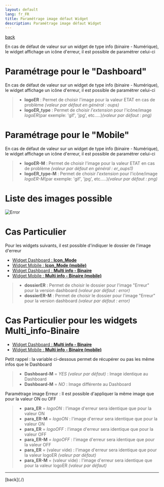 ```yaml
---
layout: default
lang: fr_FR
title: Paramétrage image défaut Widget
description: Paramétrage image défaut Widget
---
```


[back](./)

En cas de défaut de valeur sur un widget de type info (binaire - Numérique), le widget affichage un icône d'erreur, il est possible de paramétrer celui-ci

# Paramétrage pour le "Dashboard"

En cas de défaut de valeur sur un widget de type info (binaire - Numérique), le widget affichage un icône d'erreur, il est possible de paramétrer celui-ci

<blockquote>
    <ul>
        <li><b>logoER</b> : Permet de choisir l'image pour la valeur ETAT en cas de problème <i>(valeur par défaut en général : oups)</i></li>
        <li><b>logoER_type</b> : Permet de choisir <i>l'extension</i> pour l'icône/image <i>logoER</i>(par exemple: 'gif', 'jpg', etc.....)<i>(valeur par défaut : png)</i></li>
    </ul>
</blockquote>

# Paramétrage pour le "Mobile"

En cas de défaut de valeur sur un widget de type info (binaire - Numérique), le widget affichage un icône d'erreur, il est possible de paramétrer celui-ci

<blockquote>
    <ul>
        <li><b>logoER-M</b> : Permet de choisir l'image pour la valeur ETAT en cas de problème <i>(valeur par défaut en général : er_oups1)</i></li>
        <li><b>logoER_type-M</b> : Permet de choisir <i>l'extension</i> pour l'icône/image <i>logoER-M</i>(par exemple: 'gif', 'jpg', etc.....)<i>(valeur par défaut : png)</i></li>
    </ul>
</blockquote>

# Liste des images possible

<p><img src="{{site.baseurl}}/{{site.widget}}/{{site.img}}/visuel/error.png" alt="Error" /></p>

# Cas Particulier

Pour les widgets suivants, il est possible d'indiquer le dossier de l'image d'erreur

<ul>
    <li><a href="{{site.baseurl}}/{{site.widget}}/{{page.lang}}/WIDGET_d_Icon_Mode">Widget Dashboard : <b>Icon_Mode</b></a></li>
    <li><a href="{{site.baseurl}}/{{site.widget}}/{{page.lang}}/WIDGET_m_Icon_Mode">Widget Mobile : <b>Icon_Mode (mobile)</b></a></li>
    <li><a href="{{site.baseurl}}/{{site.widget}}/{{page.lang}}/WIDGET_d_Multi_info_Binaire">Widget Dashboard : <b>Multi info - Binaire</b></a></li>
    <li><a href="{{site.baseurl}}/{{site.widget}}/{{page.lang}}/WIDGET_m_Multi_info_Binaire">Widget Mobile : <b>Multi info - Binaire (mobile)</b></a></li>
</ul>
<blockquote>
    <ul>
        <li><b>dossierER</b> : Permet de choisir le dossier pour l'image "Erreur" pour la version dashboard <i>(valeur par défaut : error)</i></li>
        <li><b>dossierER-M</b> : Permet de choisir le dossier pour l'image "Erreur" pour la version dashboard <i>(valeur par défaut : error)</i></li>
    </ul>
</blockquote>

# Cas Particulier pour les widgets Multi_info-Binaire

<ul>
    <li><a href="{{site.baseurl}}/{{site.widget}}/{{page.lang}}/WIDGET_d_Multi_info_Binaire">Widget Dashboard : <b>Multi info - Binaire</b></a></li>
    <li><a href="{{site.baseurl}}/{{site.widget}}/{{page.lang}}/WIDGET_m_Multi_info_Binaire">Widget Mobile : <b>Multi info - Binaire (mobile)</b></a></li>
</ul>

Petit rappel : la variable ci-dessous permet de récupérer ou pas les même infos que le Dashboard

<blockquote>
    <ul>
        <li><b>Dashboard-M</b> = <i>YES (valeur par défaut)</i> : Image identique au Dashboard</li>
        <li><b>Dashboard-M</b> = <i>NO</i>  : Image différente au Dashboard</li>
    </ul>
</blockquote>

Paramétrage image Erreur : Il est possible d'appliquer la même image que pour la valeur ON ou OFF

<blockquote>
    <ul>
        <li><b>para_ER</b> = <i>logoON</i> : l'image d'erreur sera identique que pour la valeur ON</li>
        <li><b>para_ER-M</b> = <i>logoON</i> : l'image d'erreur sera identique que pour la valeur ON</li>
        <li><b>para_ER</b> = <i>logoOFF</i> : l'image d'erreur sera identique que pour la valeur OFF</li>
        <li><b>para_ER-M</b> = <i>logoOFF</i> : l'image d'erreur sera identique que pour la valeur OFF</li>
        <li><b>para_ER</b> = <i> </i> (valeur vide) : l'image d'erreur sera identique que pour la valeur logoER <i>(valeur par défaut)</i></li>
        <li><b>para_ER-M</b> = <i></i> (valeur vide) : l'image d'erreur sera identique que pour la valeur logoER <i>(valeur par défaut)</i></li>
    </ul>
</blockquote>

 <hr />
[back](./)
